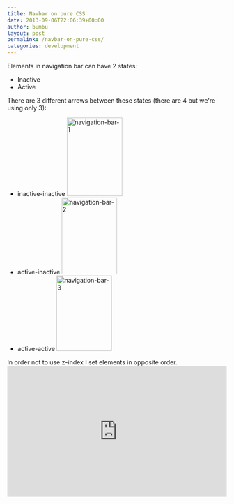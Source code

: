 ```yaml
---
title: Navbar on pure CSS
date: 2013-09-06T22:06:39+00:00
author: bumbu
layout: post
permalink: /navbar-on-pure-css/
categories: development
---
```

Elements in navigation bar can have 2 states:
<ul>
	<li>Inactive</li>
	<li>Active</li>
</ul>
There are 3 different arrows between these states (there are 4 but we're using only 3):
<ul>
	<li>inactive-inactive
<img class="alignnone size-full wp-image-501" alt="navigation-bar-1" src="http://bumbu.me/wp-content/uploads/2013/09/navigation-bar-1.png" width="127" height="180" /></li>
	<li>active-inactive
<img class="alignnone size-full wp-image-502" alt="navigation-bar-2" src="http://bumbu.me/wp-content/uploads/2013/09/navigation-bar-2.png" width="127" height="176" /></li>
	<li>active-active
<img class="alignnone size-full wp-image-503" alt="navigation-bar-3" src="http://bumbu.me/wp-content/uploads/2013/09/navigation-bar-3.png" width="127" height="173" /></li>
</ul>
In order not to use z-index I set elements in opposite order.

<iframe src="http://jsfiddle.net/bumbu/tLfCB/embedded/result,html,css/" height="300" width="100%" allowfullscreen="allowfullscreen" frameborder="0"></iframe>
